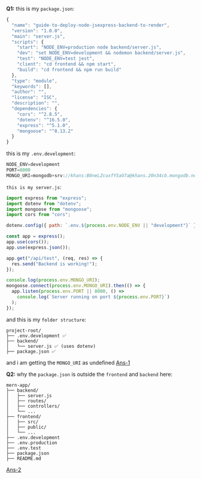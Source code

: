 **Q1:** this is my `package.json`:

```js
{
  "name": "guide-to-deploy-node-jsexpress-backend-to-render",
  "version": "1.0.0",
  "main": "server.js",
  "scripts": {
    "start": "NODE_ENV=production node backend/server.js",
    "dev": "set NODE_ENV=development && nodemon backend/server.js",
    "test": "NODE_ENV=test jest",
    "client": "cd frontend && npm start",
    "build": "cd frontend && npm run build"
  },
  "type": "module",
  "keywords": [],
  "author": "",
  "license": "ISC",
  "description": "",
  "dependencies": {
    "cors": "^2.8.5",
    "dotenv": "^16.5.0",
    "express": "^5.1.0",
    "mongoose": "^8.13.2"
  }
}
```

this is my `.env.development`:

```js
NODE_ENV=development
PORT=8000
MONGO_URI=mongodb+srv://khans:B0neLZcuxfY5aO7a@khans.20n34cb.mongodb.net/deploymentTestDB
```

`this is my server.js`:

```js
import express from "express";
import dotenv from "dotenv";
import mongoose from "mongoose";
import cors from "cors";

dotenv.config({ path: `.env.${process.env.NODE_ENV || "development"}` });

const app = express();
app.use(cors());
app.use(express.json());

app.get("/api/test", (req, res) => {
  res.send("Backend is working!");
});

console.log(process.env.MONGO_URI);
mongoose.connect(process.env.MONGO_URI).then(() => {
  app.listen(process.env.PORT || 8000, () =>
    console.log(`Server running on port ${process.env.PORT}`)
  );
});
```

and this is my `folder structure`:

```
project-root/
├── .env.development ✅
├── backend/
│   └── server.js ✅ (uses dotenv)
├── package.json ✅

```

and i am getting the `MONGO_URI` as undefined [Ans-1]()

**Q2:** why the `package.json` is outside the `frontend` and `backend` here:

```
mern-app/
├── backend/
│   ├── server.js
│   ├── routes/
│   ├── controllers/
│   └── ...
├── frontend/
│   ├── src/
│   ├── public/
│   └── ...
├── .env.development
├── .env.production
├── .env.test
├── package.json
├── README.md
```

[Ans-2]()
